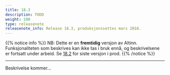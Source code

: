 ```yaml
---
title: 18.3
description: TODO
weight: 100
type: releasenote
releasenote_info: Release 18.3, produksjonssettes mars 2018.
---
```


{{% notice info %}}
NB: Dette er en **fremtidig** versjon av Altinn.
Funksjonaliteten som beskrives kan ikke tas i bruk ennå, og beskrivelsene er fortsatt under arbeid.
Se [18.2](../18-2) for siste versjon i prod.
{{% /notice %}}

***

Beskrivelse kommer...